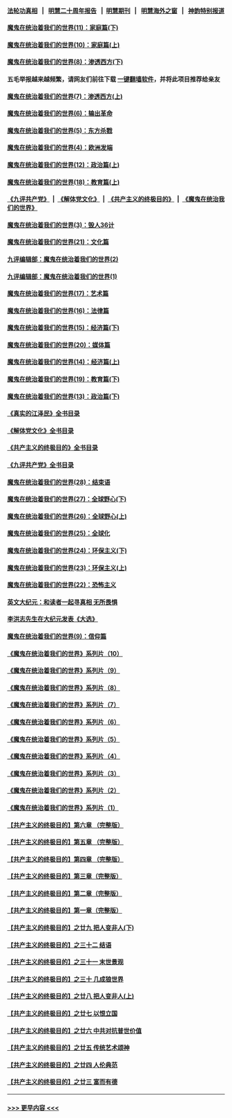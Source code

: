 #### [法轮功真相](https://github.com/gfw-breaker/truth/blob/master/README.md?t=0) &nbsp;&nbsp;|&nbsp;&nbsp; [明慧二十周年报告](https://github.com/gfw-breaker/mh-reports/blob/master/README.md?t=0) &nbsp;&nbsp;|&nbsp;&nbsp;[明慧期刊](https://github.com/gfw-breaker/mh-qikan) &nbsp;&nbsp;|&nbsp;&nbsp; [明慧海外之窗](https://github.com/gfw-breaker/mh-news/blob/master/README.md?t=0) &nbsp;&nbsp;|&nbsp;&nbsp; [神韵特别报道](https://github.com/gfw-breaker/mh-news/blob/master/shenyun.md?t=0)
#### [魔鬼在统治着我们的世界(11)：家庭篇(下)](../pages/nsc422/n10440961.md?t=12181450) 
#### [魔鬼在统治着我们的世界(10)：家庭篇(上)](../pages/nsc422/n10435448.md?t=12181450) 
#### [魔鬼在统治着我们的世界(8)：渗透西方(下)](../pages/nsc422/n10429603.md?t=12181450) 
#### 五毛举报越来越频繁，请网友们前往下载 [一键翻墙软件](https://github.com/gfw-breaker/ssr-accounts)，并将此项目推荐给亲友
#### [魔鬼在统治着我们的世界(7)：渗透西方(上)](../pages/nsc422/n10426013.md?t=12181450) 
#### [魔鬼在统治着我们的世界(6)：输出革命](../pages/nsc422/n10421536.md?t=12181450) 
#### [魔鬼在统治着我们的世界(5)：东方杀戮](../pages/nsc422/n10417707.md?t=12181450) 
#### [魔鬼在统治着我们的世界(4)：欧洲发端](../pages/nsc422/n10414890.md?t=12181450) 
#### [魔鬼在统治着我们的世界(12)：政治篇(上)](../pages/nsc422/n10444576.md?t=12181450) 
#### [魔鬼在统治着我们的世界(18)：教育篇(上)](../pages/nsc422/n10526970.md?t=12181450) 
#### [《九评共产党》](https://github.com/begood0513/9ping.md/blob/master/README.md) &nbsp;|&nbsp; [《解体党文化》](../../../../jtdwh.md/blob/master/README.md)  &nbsp;|&nbsp; [《共产主义的终极目的》](../../../../gczydzjmd.md/blob/master/README.md) &nbsp;|&nbsp; [《魔鬼在统治我们的世界》](../../../../mgztzwmdsj.md/blob/master/README.md) 
#### [魔鬼在统治着我们的世界(3)：毁人36计](../pages/nsc422/n10411583.md?t=12181450) 
#### [魔鬼在统治着我们的世界(21)：文化篇](../pages/nsc422/n10597706.md?t=12181450) 
#### [九评编辑部：魔鬼在统治着我们的世界(2)](../pages/nsc422/n10410036.md?t=12181450) 
#### [九评编辑部：魔鬼在统治着我们的世界(1)](../pages/nsc422/n10406825.md?t=12181450) 
#### [魔鬼在统治着我们的世界(17)：艺术篇](../pages/nsc422/n10499093.md?t=12181450) 
#### [魔鬼在统治着我们的世界(16)：法律篇](../pages/nsc422/n10485969.md?t=12181450) 
#### [魔鬼在统治着我们的世界(15)：经济篇(下)](../pages/nsc422/n10469975.md?t=12181450) 
#### [魔鬼在统治着我们的世界(20)：媒体篇](../pages/nsc422/n10586579.md?t=12181450) 
#### [魔鬼在统治着我们的世界(14)：经济篇(上)](../pages/nsc422/n10457370.md?t=12181450) 
#### [魔鬼在统治着我们的世界(19)：教育篇(下)](../pages/nsc422/n10564808.md?t=12181450) 
#### [魔鬼在统治着我们的世界(13)：政治篇(下)](../pages/nsc422/n10448270.md?t=12181450) 
#### [《真实的江泽民》全书目录](../pages/nsc422/n13721399.md?t=12181450) 
#### [《解体党文化》全书目录](../pages/nsc422/n13721157.md?t=12181450) 
#### [《共产主义的终极目的》全书目录](../pages/nsc422/n13721048.md?t=12181450) 
#### [《九评共产党》全书目录](../pages/nsc422/n13708085.md?t=12181450) 
#### [魔鬼在统治着我们的世界(28)：结束语](../pages/nsc422/n10936246.md?t=12181450) 
#### [魔鬼在统治着我们的世界(27)：全球野心(下)](../pages/nsc422/n10928319.md?t=12181450) 
#### [魔鬼在统治着我们的世界(26)：全球野心(上)](../pages/nsc422/n10900318.md?t=12181450) 
#### [魔鬼在统治着我们的世界(25)：全球化](../pages/nsc422/n10788205.md?t=12181450) 
#### [魔鬼在统治着我们的世界(24)：环保主义(下)](../pages/nsc422/n10695307.md?t=12181450) 
#### [魔鬼在统治着我们的世界(23)：环保主义(上)](../pages/nsc422/n10688613.md?t=12181450) 
#### [魔鬼在统治着我们的世界(22)：恐怖主义](../pages/nsc422/n10614727.md?t=12181450) 
#### [英文大纪元：和读者一起寻真相 无所畏惧](../pages/nsc422/n12542027.md?t=12181450) 
#### [李洪志先生在大纪元发表《大选》](../pages/nsc422/n12534746.md?t=12181450) 
#### [魔鬼在统治着我们的世界(9)：信仰篇](../pages/nsc422/n10432159.md?t=12181450) 
#### [《魔鬼在统治着我们的世界》系列片（10）](../pages/nsc422/n12292670.md?t=12181450) 
#### [《魔鬼在统治着我们的世界》系列片（9）](../pages/nsc422/n12290859.md?t=12181450) 
#### [《魔鬼在统治着我们的世界》系列片（8）](../pages/nsc422/n12287445.md?t=12181450) 
#### [《魔鬼在统治着我们的世界》系列片（7）](../pages/nsc422/n12283425.md?t=12181450) 
#### [《魔鬼在统治着我们的世界》系列片（6）](../pages/nsc422/n12282314.md?t=12181450) 
#### [《魔鬼在统治着我们的世界》系列片（5）](../pages/nsc422/n12281419.md?t=12181450) 
#### [《魔鬼在统治着我们的世界》系列片（4）](../pages/nsc422/n12274024.md?t=12181450) 
#### [《魔鬼在统治着我们的世界》系列片（3）](../pages/nsc422/n12271322.md?t=12181450) 
#### [《魔鬼在统治着我们的世界》系列片（2）](../pages/nsc422/n12269049.md?t=12181450) 
#### [《魔鬼在统治着我们的世界》系列片（1）](../pages/nsc422/n12267575.md?t=12181450) 
#### [【共产主义的终极目的】第六章 （完整版）](../pages/nsc422/n11428913.md?t=12181450) 
#### [【共产主义的终极目的】第五章 （完整版）](../pages/nsc422/n11428912.md?t=12181450) 
#### [【共产主义的终极目的】第四章 （完整版）](../pages/nsc422/n11428907.md?t=12181450) 
#### [【共产主义的终极目的】第三章（完整版）](../pages/nsc422/n11428848.md?t=12181450) 
#### [【共产主义的终极目的】第二章（完整版）](../pages/nsc422/n11428831.md?t=12181450) 
#### [【共产主义的终极目的】第一章（完整版）](../pages/nsc422/n11417651.md?t=12181450) 
#### [【共产主义的终极目的】之廿九 把人变非人(下)](../pages/nsc422/n11344140.md?t=12181450) 
#### [【共产主义的终极目的】之三十二 结语](../pages/nsc422/n11360535.md?t=12181450) 
#### [【共产主义的终极目的】之三十一 末世景观](../pages/nsc422/n11351129.md?t=12181450) 
#### [【共产主义的终极目的】之三十 几成狼世界](../pages/nsc422/n11348280.md?t=12181450) 
#### [【共产主义的终极目的】之廿八 把人变非人(上)](../pages/nsc422/n11340492.md?t=12181450) 
#### [【共产主义的终极目的】之廿七 以恨立国](../pages/nsc422/n11336944.md?t=12181450) 
#### [【共产主义的终极目的】之廿六 中共对抗普世价值](../pages/nsc422/n11324785.md?t=12181450) 
#### [【共产主义的终极目的】之廿五 传统艺术颂神](../pages/nsc422/n11296396.md?t=12181450) 
#### [【共产主义的终极目的】之廿四 人伦典范](../pages/nsc422/n11296397.md?t=12181450) 
#### [【共产主义的终极目的】之廿三 富而有德](../pages/nsc422/n11283598.md?t=12181450) 

----
#### [ >>> 更早内容 <<< ](../indexes/nsc422-earlier.md)
